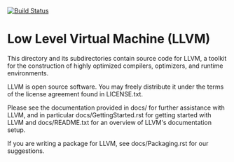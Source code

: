 [![Build Status](https://travis-ci.com/thegameg/j2-llvm.svg?token=Gx9tcXtkVkqZjRSiMTiW&branch=j2)](https://travis-ci.com/thegameg/j2-llvm/)

Low Level Virtual Machine (LLVM)
================================

This directory and its subdirectories contain source code for LLVM,
a toolkit for the construction of highly optimized compilers,
optimizers, and runtime environments.

LLVM is open source software. You may freely distribute it under the terms of
the license agreement found in LICENSE.txt.

Please see the documentation provided in docs/ for further
assistance with LLVM, and in particular docs/GettingStarted.rst for getting
started with LLVM and docs/README.txt for an overview of LLVM's
documentation setup.

If you are writing a package for LLVM, see docs/Packaging.rst for our
suggestions.


